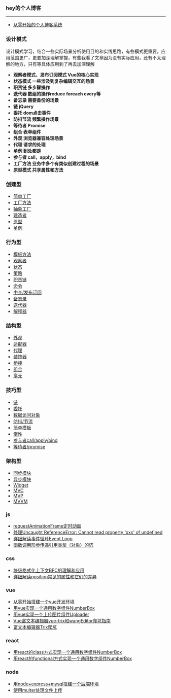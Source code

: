 ### hey的个人博客
***
* [从零开始的个人博客系统](https://github.com/heyach/blog/issues/1)

### 设计模式
设计模式学习，结合一些实际场景分析使用目的和实线思路，有些模式更重要，应用范围更广，更要加深理解掌握，有些我看了文章因为没有实际应用，还有不太理解的地方，只有等具体应用到了再去加深理解

* **观察者模式、发布订阅模式 Vue的核心实现**
* **状态模式 一些涉及到复杂编辑交互的场景**
* **职责链 多步骤操作**
* **迭代器 数组的操作reduce foreach every等**
* **备忘录 需要备份的场景**
* **链 jQuery**
* **委托 dom点击事件**
* **防抖节流 频繁操作场景**
* **等待者 Promise**
* **组合 表单组件**
* **外观 浏览器兼容处理场景**
* **代理 请求的处理**
* **单例 到处都是**
* **参与者 call，apply，bind**
* **工厂方法 业务中多个有类似创建过程的场景**
* **原型模式 共享属性和方法**

### 创建型
* [简单工厂](https://github.com/heyach/DesignPattern/tree/main/SimpleFactory)
* [工厂方法](https://github.com/heyach/DesignPattern/tree/main/Factory)
* [抽象工厂](https://github.com/heyach/DesignPattern/tree/main/AbstractFactory)
* [建造者](https://github.com/heyach/DesignPattern/tree/main/Builder)
* [原型](https://github.com/heyach/DesignPattern/tree/main/Prototype)
* [单例](https://github.com/heyach/DesignPattern/tree/main/Singleton)

### 行为型
* [模板方法](https://github.com/heyach/DesignPattern/tree/main/TemplateMethod)
* [观察者](https://github.com/heyach/DesignPattern/tree/main/Observer)
* [状态](https://github.com/heyach/DesignPattern/tree/main/State)
* [策略](https://github.com/heyach/DesignPattern/tree/main/Strategy)
* [职责链](https://github.com/heyach/DesignPattern/tree/main/ChainOfResponsibility)
* [命令](https://github.com/heyach/DesignPattern/tree/main/Command)
* [中介/发布订阅](https://github.com/heyach/DesignPattern/tree/main/PubSub)
* [备忘录](https://github.com/heyach/DesignPattern/tree/main/Memento)
* [迭代器](https://github.com/heyach/DesignPattern/tree/main/Iterator)
* [解释器](https://github.com/heyach/DesignPattern/tree/main/Interpreter)

### 结构型
* [外观](https://github.com/heyach/DesignPattern/tree/main/Facade)
* [适配器](https://github.com/heyach/DesignPattern/tree/main/Adapter)
* [代理](https://github.com/heyach/DesignPattern/tree/main/Proxy)
* [装饰器](https://github.com/heyach/DesignPattern/tree/main/Decorator)
* [桥接](https://github.com/heyach/DesignPattern/tree/main/Bridge)
* [组合](https://github.com/heyach/DesignPattern/tree/main/Composite)
* [享元](https://github.com/heyach/DesignPattern/tree/main/Flyweight)


### 技巧型
* [链](https://github.com/heyach/DesignPattern/tree/main/Chain)
* [委托](https://github.com/heyach/DesignPattern/tree/main/Entrust)
* [数据访问对象](https://github.com/heyach/DesignPattern/tree/main/DataAccessObject)
* [防抖/节流](https://github.com/heyach/DesignPattern/tree/main/DebounceThrottle)
* [简单模板](https://github.com/heyach/DesignPattern/tree/main/SimpleTemplate)
* [惰性](https://github.com/heyach/DesignPattern/tree/main/Layier)
* [参与者call/apply/bind](https://github.com/heyach/DesignPattern/tree/main/Participator)
* [等待者/promise](https://github.com/heyach/DesignPattern/tree/main/Waiter)

### 架构型
* [同步模块](https://github.com/heyach/DesignPattern/tree/main/SynchronousModuleDefinition)
* [异步模块](https://github.com/heyach/DesignPattern/tree/main/AsynchronousModuleDefinition)
* [Widget](https://github.com/heyach/DesignPattern/tree/main/Widget)
* [MVC](https://github.com/heyach/DesignPattern/tree/main/MVC)
* [MVP](https://github.com/heyach/DesignPattern/tree/main/MVP)
* [MVVM](https://github.com/heyach/DesignPattern/tree/main/MVVM)

### js
* [requestAnimationFrame定时动画](https://github.com/heyach/blog/issues/16)
* [处理Uncaught ReferenceError: Cannot read property 'xxx' of undefined](https://github.com/heyach/blog/issues/5)
* [详细解读事件循环Event Loop](https://github.com/heyach/blog/issues/12)
* [函数调用形参传递引用类型（对象）的坑](https://github.com/heyach/blog/issues/15)

### css
* [块级格式化上下文BFC的理解和应用](https://github.com/heyach/blog/issues/8)
* [详细解读position常见的属性和它们的差异](https://github.com/heyach/blog/issues/11)

### vue
* [从零开始搭建一个vue开发环境](https://github.com/heyach/blog/issues/2)
* [用vue实现一个通用数字组件NumberBox](https://github.com/heyach/blog/issues/3)
* [用vue实现一个上传图片组件Uploader](https://github.com/heyach/blog/issues/4)
* [Vue富文本编辑器vue-trix和wangEditor爬坑指南](https://github.com/heyach/blog/issues/13)
* [富文本编辑器Trix爬坑](https://github.com/heyach/blog/issues/14)

### react
* [用react的class方式实现一个通用数字组件NumberBox](https://github.com/heyach/blog/issues/9)
* [用react的functional方式实现一个通用数字组件NumberBox](https://github.com/heyach/blog/issues/10)

### node
* [用node+express+mysql搭建一个后端环境](https://github.com/heyach/blog/issues/6)
* [使用multer处理文件上传](https://github.com/heyach/blog/issues/7)


